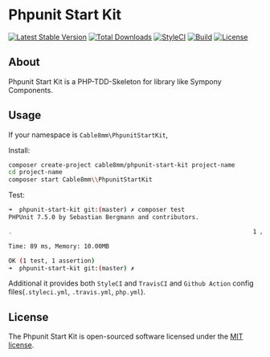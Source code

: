 # Phpunit Start Kit

[![Latest Stable Version](https://poser.pugx.org/cable8mm/phpunit-start-kit/v)](//packagist.org/packages/cable8mm/phpunit-start-kit)
[![Total Downloads](https://poser.pugx.org/cable8mm/phpunit-start-kit/downloads)](//packagist.org/packages/cable8mm/phpunit-start-kit)
[![StyleCI](https://github.styleci.io/repos/198655101/shield?branch=master)](https://github.styleci.io/repos/198655101)
[![Build](https://github.com/cable8mm/phpunit-start-kit/actions/workflows/php.yml/badge.svg)](https://github.com/cable8mm/phpunit-start-kit/actions/workflows/php.yml)
[![License](https://poser.pugx.org/cable8mm/phpunit-start-kit/license)](//packagist.org/packages/cable8mm/phpunit-start-kit)

## About

Phpunit Start Kit is a PHP-TDD-Skeleton for library like Sympony Components.

## Usage

If your namespace is `Cable8mm\PhpunitStartKit`,

Install:

```sh
composer create-project cable8mm/phpunit-start-kit project-name
cd project-name
composer start Cable8mm\\PhpunitStartKit
```

Test:

```sh
➜  phpunit-start-kit git:(master) ✗ composer test
PHPUnit 7.5.0 by Sebastian Bergmann and contributors.

.                                                                   1 / 1 (100%)

Time: 89 ms, Memory: 10.00MB

OK (1 test, 1 assertion)
➜  phpunit-start-kit git:(master) ✗
```

Additional it provides both `StyleCI` and `TravisCI` and `Github Action` config files(`.styleci.yml`, `.travis.yml`, `php.yml`).

## License

The Phpunit Start Kit is open-sourced software licensed under the [MIT license](https://opensource.org/licenses/MIT).
